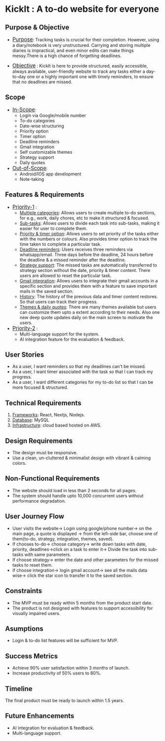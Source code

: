 # KickIt : A to-do website for everyone

## Purpose & Objective
- <span style="font-size: larger;"><u>Purpose</u></span>: Tracking tasks is crucial for their completion. However, using a diary/notebook is very unstructured. Carrying and storing multiple diaries is impractical, and even minor edits can make things messy.There is a high chance of forgetting deadlines.

- <span style="font-size: larger;"><u>Objective</u></span> : KickIt is here to provide structured, easily accessible, always available, user-friendly website to track any tasks either a day-to-day one or a highly important one with timely reminders, to ensure that no deadlines are missed.

## Scope 
- <span style="font-size: larger;"><u>In-Scope</u></span>:
    - Login via Google/mobile number
    - To-do categories
    - Date-wise structuring
    - Priority option
    - Timer option
    - Deadline reminders
    - Gmail integration
    - Self customizable themes
    - Strategy support
    - Daily quotes
- <span style="font-size: larger;"><u>Out-of-Scope</u></span>:
    - Android/IOS app development
    - Note-taking 

## Features & Requirements
- <span style="font-size: larger;"><u>Priority-1</u></span> :
    - <u>Multiple categories</u>: Allows users to create multiple to-do sections, for e.g., work, daily chores, etc to make it structured & focused. 
    - <u>Sub-tasks</u>: Allows users to divide each task into sub-tasks, making it easier for user to complete them.
    - <u>Priority & timer option</u>: Allows users to set priority of the tasks either with the numbers or colours. Also provides timer option to track the time taken to complete a particular task.
    - <u>Deadline reminders</u>: Users receives three reminders via whatsapp/email. Three days before the deadline, 24 hours before the deadline & a missed reminder after the deadline.
    - <u>Strategy support</u>: The missed tasks are automatically transferred to strategy section without the date, priority & timer content. There users are allowed to reset the particular task. 
    - <u>Gmail integration</u>: Allows users to integrate their gmail accounts in a specific section and provides them with a feature to save important mails in the saved section.
    - <u>History</u>: The history of the previous data and timer content restores. So that users can track their progress.
    - <u>Themes & daily quotes</u>: There are many themes available but users can customize them upto a extent according to their needs. Also one new deep quote updates daily on the main screen to motivate the users.
- <span style="font-size: larger;"><u>Priority-2</u></span> :
    - Multi-language support for the system.
    - AI integration feature for the evaluation & feedback.

## User Stories
- As a user, I want reminders so that my deadlines can't be missed.
- As a user, I want timer associated with the task so that I can track my progress.
- As a user, I want different categories for my to-do list so that I can be more focused & structured.

## Technical Requirements
1. <u>Frameworks</u>: React, Nextjs, Nodejs.
2. <u>Database</u>: MySQL
3. <u>Infrastructure</u>: cloud based hosted on AWS.

## Design Requirements
- The design must be responsive.
- Use a clean, un-cluttered & minimalist design with vibrant & calming colors.

## Non-Functional Requirements
- The website should load in less than 2 seconds for all pages.
- The system should handle upto 10,000 concurrent users without performance degradation.

## User Journey Flow
- User visits the website→ Login using google/phone number→ on the main page, a quote is displayed → from the lefi-side bar, choose one of them(to-do, strategy, integration, themes, saved).
- If chooses to-do→ choose category→ write down tasks with date, priority, deadlines→click on a task to enter it→ Divide the task into sub-tasks with same parameters.
- If choose strategy→ enter the date and other parameters for the missed tasks to reset them.
- If choose integration→ login gmail account→ see all the mails data wise→ click the star icon to transfer it to the saved section.

## Constraints
- The MVP must be ready within 5 months from the product start date.
- The product is not designed with features to support accessibility for visually impaired users.

## Asumptions
- Login & to-do list features will be sufficient for MVP.

## Success Metrics
- Achieve 90% user satisfaction within 3 months of launch.
- Increase productivity of 50% users to 80%.

## Timeline
The final product must be ready to launch within 1.5 years.

## Future Enhancements
- AI integration for evaluation & feedback.
- Multi-language support.



